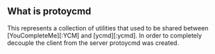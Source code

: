 ## What is protoycmd

This represents a collection of utilities that used to be shared between
[YouCompleteMe][:YCM] and [ycmd][:ycmd]. In order to completely decouple
the client from the server protoycmd was created.
